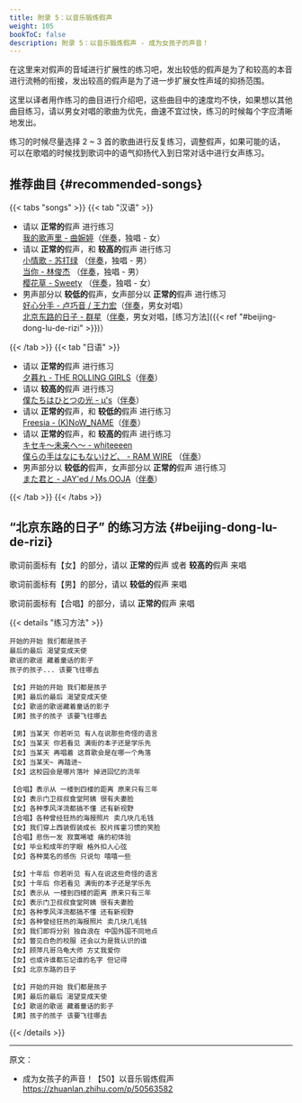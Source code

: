 ```yaml
---
title: 附录 5：以音乐锻炼假声
weight: 105
bookToC: false
description: 附录 5：以音乐锻炼假声 - 成为女孩子的声音！
---
```


在这里来对假声的音域进行扩展性的练习吧，发出较低的假声是为了和较高的本音进行流畅的衔接，发出较高的假声是为了进一步扩展女性声域的抑扬范围。

这里以译者用作练习的曲目进行介绍吧，这些曲目中的速度均不快，如果想以其他曲目练习，请以男女对唱的歌曲为优先，曲速不宜过快，练习的时候每个字应清晰地发出。

练习的时候尽量选择 2 ~ 3 首的歌曲进行反复练习，调整假声，如果可能的话，可以在歌唱的时候找到歌词中的语气抑扬代入到日常对话中进行女声练习。

## 推荐曲目 {#recommended-songs}

{{< tabs "songs" >}}
{{< tab "汉语" >}}

- 请以 **正常的**假声 进行练习\
  [我的歌声里 - 曲婉婷](https://youtu.be/w0dMz8RBG7g)（[伴奏](https://youtu.be/ik2hFMD0bKE)，独唱 - 女）
- 请以 **正常的**假声，和 **较高的**假声 进行练习\
  [小情歌 - 苏打绿](https://youtu.be/in8NNzwFa-s) （[伴奏](https://youtu.be/m4gPW7IcXUU)，独唱 - 男）\
  [当你 - 林俊杰](https://youtu.be/aFd8EluIJV8) （[伴奏](https://youtu.be/Y6SBN0w0ggc)，独唱 - 男） \
  [樱花草 - Sweety](https://youtu.be/vYcl7cw8gWo) （[伴奏](https://youtu.be/AEVVtC2qtbo)，独唱 - 女）
- 男声部分以 **较低的**假声，女声部分以 **正常的**假声 进行练习\
  [好心分手 - 卢巧音 / 王力宏](https://youtu.be/v04DzjzSb5w)（[伴奏](https://youtu.be/fx2CZPHnJN4)，男女对唱）\
  [北京东路的日子 - 群星](https://youtu.be/8xkTYWRLQBc)（[伴奏](https://youtu.be/FKc50iAnuMs)，男女对唱，[练习方法]({{< ref "#beijing-dong-lu-de-rizi" >}})）

{{< /tab >}}
{{< tab "日语" >}}

- 请以 **正常的**假声 进行练习\
  [夕暮れ - THE ROLLING GIRLS](https://youtu.be/kT42y5x58nw)（[伴奏](https://youtu.be/LhOvttIcEmo)）
- 请以 **较高的**假声 进行练习\
  [僕たちはひとつの光 - μ's](https://youtu.be/RcYtUeu4EqQ)（[伴奏](https://youtu.be/dYwV2QuwJnE)）
- 请以 **正常的**假声，和 **较低的**假声 进行练习\
  [Freesia - (K)NoW_NAME](https://youtu.be/0RpfxB4CkDg)（[伴奏](https://youtu.be/XUmw9Vx4mbw)）
- 请以 **正常的**假声，和 **较高的**假声 进行练习\
  [キセキ～未来へ～ - whiteeeen](https://youtu.be/RbdJwV7wFr4)\
  [僕らの手はなにもないけど、 - RAM WIRE](https://youtu.be/TXpGWhdwXuo) （[伴奏](https://youtu.be/O5A4DkNOEdg)）
- 男声部分以 **较低的**假声，女声部分以 **正常的**假声 进行练习\
  [また君と - JAY'ed / Ms.OOJA](https://youtu.be/nWziQCs0uVc)（[伴奏](https://youtu.be/8vhnA4146mM)）

{{< /tab >}}
{{< /tabs >}}

## “北京东路的日子” 的练习方法 {#beijing-dong-lu-de-rizi}

歌词前面标有【女】的部分，请以 **正常的**假声 或者 **较高的**假声 来唱

歌词前面标有【男】的部分，请以 **较低的**假声 来唱

歌词前面标有【合唱】的部分，请以 **正常的**假声 来唱

{{< details "练习方法" >}}

```quote
开始的开始 我们都是孩子
最后的最后 渴望变成天使
歌谣的歌谣 藏着童话的影子
孩子的孩子... 该要飞往哪去

【女】开始的开始 我们都是孩子
【男】最后的最后 渴望变成天使
【女】歌谣的歌谣藏着童话的影子
【男】孩子的孩子 该要飞往哪去

【男】当某天 你若听见 有人在说那些奇怪的语言
【女】当某天 你若看见 满街的本子还是学乐先
【女】当某天 再唱着 这首歌会是在哪一个角落
【女】当某天~ 再踏进~
【女】这校园会是哪片落叶 掉进回忆的流年

【合唱】表示从 一楼到四楼的距离 原来只有三年
【女】表示门卫叔叔食堂阿姨 很有夫妻脸
【女】各种季风洋流都搞不懂 还有新视野
【合唱】各种曾经狂热的海报照片 卖几块几毛钱
【女】我们穿上西装假装成长 胶片挥霍习惯的笑脸
【合唱】悲伤一发 寂寞唏嘘 痛的初体验
【女】毕业和成年的字眼 格外扣人心弦
【女】各种莫名的感伤 只说句 嘻嘻一些

【女】十年后 你若听见 有人在说这些奇怪的语言
【女】十年后 你若看见 满街的本子还是学乐先
【女】表示从 一楼到四楼的距离 原来只有三年
【女】表示门卫叔叔食堂阿姨 很有夫妻脸
【女】各种季风洋流都搞不懂 还有新视野
【女】各种曾经狂热的海报照片 卖几块几毛钱
【女】我们即将分别 独自浪在 中国外国不同地点
【女】瞥见白色的校服 还会以为是我认识的谁
【女】顾萍凡哥乌龟大师 方丈我爱你
【女】也或许谁都忘记谁的名字 但记得
【女】北京东路的日子

【女】开始的开始 我们都是孩子
【男】最后的最后 渴望变成天使
【女】歌谣的歌谣 藏着童话的影子
【男】孩子的孩子 该要飞往哪去
```

{{< /details >}}

---

原文：

- 成为女孩子的声音！【50】以音乐锻炼假声\
  <https://zhuanlan.zhihu.com/p/50563582>
